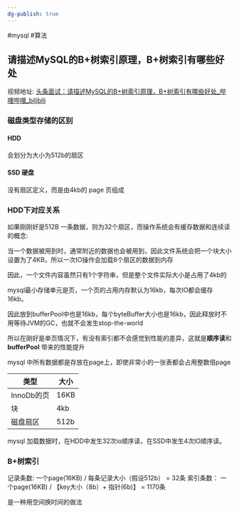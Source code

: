 ```yaml
---
dg-publish: true
---
```


#mysql #算法 

## 请描述MySQL的B+树索引原理，B+树索引有哪些好处

视频地址: [头条面试：请描述MySQL的B+树索引原理，B+树索引有哪些好处_哔哩哔哩_bilibili](https://www.bilibili.com/video/BV1yM411s7WV/?spm_id_from=444.41.list.card_archive.click&vd_source=1690412baac5d9ecc946844006611737)

### 磁盘类型存储的区别

#### HDD
会划分为大小为512b的扇区
#### SSD 硬盘
没有扇区定义，而是由4kb的 page 页组成

### HDD下对应关系

如果刚刚好是512B 一条数据，则为32个扇区，而操作系统会有缓存数据和连续读的概念:

当一个数据被用到时，通常附近的数据也会被用到，因此文件系统会把一个块大小设置为了4KB，所以一次IO操作会加载8个扇区的数据到内存

因此，一个文件内容虽然只有1个字符串，但是整个文件实际大小是占用了4kb的

mysql最小存储单元是页，一个页的占用内存默认为16kb，每次IO都会缓存16kb。

因此放到bufferPool中也是16kb，每个byteBuffer大小也是16kb，因此释放时不用等待JVM的GC，也就不会发生stop-the-world 

所以在刚好是单页情况下，有没有索引都不会感觉到性能的差异，这就是**顺序读**和**bufferPool** 带来的性能提升

mysql 中所有数据都是存放在page上，即使非常小的一张表都会占用整数倍page

| 类型       | 大小 |
| ---------- | ---- |
| InnoDb的页 |  16KB     |
| 块         |  4kb    |
| 磁盘扇区           | 512b     |

mysql 加载数据时，在HDD中发生32次io顺序读，在SSD中发生4次IO顺序读。

### B+树索引

记录条数:
一个page(16KB) / 每条记录大小（假设512b） = 32条
索引条数：
一个page(16KB) / 【key大小（8b）+ 指针(6b)】 = 1170条

是一种用空间换时间的做法
